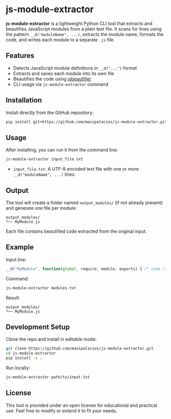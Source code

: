 # js-module-extractor

**js-module-extractor** is a lightweight Python CLI tool that extracts and beautifies JavaScript modules from a plain text file. It scans for lines using the pattern `__d("moduleName", ...)`, extracts the module name, formats the code, and writes each module to a separate `.js` file.

## Features

* Detects JavaScript module definitions in `__d("...")` format
* Extracts and saves each module into its own file
* Beautifies the code using [jsbeautifier](https://pypi.org/project/jsbeautifier/)
* CLI usage via `js-module-extractor` command

## Installation

Install directly from the GitHub repository:

```bash
pip install git+https://github.com/maxipalacios/js-module-extractor.git
```

## Usage

After installing, you can run it from the command line:

```bash
js-module-extractor input_file.txt
```

* `input_file.txt`: A UTF-8 encoded text file with one or more `__d("moduleName", ...)` lines.

## Output

The tool will create a folder named `output_modules/` (if not already present) and generate one file per module:

```
output_modules/
└── MyModule.js
```

Each file contains beautified code extracted from the original input.

## Example

Input line:

```js
__d("MyModule", function(global, require, module, exports) { /* code */ }, 123);
```

Command:

```bash
js-module-extractor modules.txt
```

Result:

```
output_modules/
└── MyModule.js
```

## Development Setup

Clone the repo and install in editable mode:

```bash
git clone https://github.com/maxipalacios/js-module-extractor.git
cd js-module-extractor
pip install -e .
```

Run locally:

```bash
js-module-extractor path/to/input.txt
```

## License

This tool is provided under an open license for educational and practical use. Feel free to modify or extend it to fit your needs.